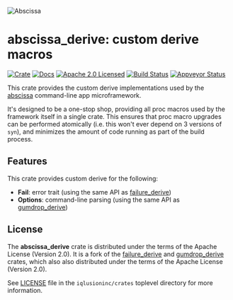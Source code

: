 ![Abscissa](https://www.iqlusion.io/img/github/iqlusioninc/crates/abscissa/abscissa.svg)

# abscissa_derive: custom derive macros

[![Crate][crate-image]][crate-link]
[![Docs][docs-image]][docs-link]
[![Apache 2.0 Licensed][license-image]][license-link]
[![Build Status][build-image]][build-link]
[![Appveyor Status][appveyor-image]][appveyor-link]

[crate-image]: https://img.shields.io/crates/v/abscissa_derive.svg
[crate-link]: https://crates.io/crates/abscissa_derive
[docs-image]: https://docs.rs/abscissa_derive/badge.svg
[docs-link]: https://docs.rs/abscissa_derive/
[license-image]: https://img.shields.io/badge/license-Apache2.0-blue.svg
[license-link]: https://github.com/iqlusioninc/crates/blob/master/LICENSE
[build-image]: https://circleci.com/gh/iqlusioninc/crates.svg?style=shield
[build-link]: https://circleci.com/gh/iqlusioninc/crates
[appveyor-image]: https://ci.appveyor.com/api/projects/status/1ua33q2njho24e9h?svg=true
[appveyor-link]: https://ci.appveyor.com/project/tony-iqlusion/crates

This crate provides the custom derive implementations used by the
[abscissa] command-line app microframework.

It's designed to be a one-stop shop, providing all proc macros used by the
framework itself in a single crate. This ensures that proc macro upgrades
can be performed atomically (i.e. this won't ever depend on 3 versions of
`syn`), and minimizes the amount of code running as part of the build process.

[abscissa]: https://github.com/iqlusioninc/crates/tree/master/abscissa

## Features

This crate provides custom derive for the following:

* **Fail**: error trait (using the same API as [failure_derive])
* **Options**: command-line parsing (using the same API as [gumdrop_derive])

[failure_derive]: https://github.com/withoutboats/failure_derive
[gumdrop_derive]: https://github.com/murarth/gumdrop

## License

The **abscissa_derive** crate is distributed under the terms of the
Apache License (Version 2.0). It is a fork of the [failure_derive]
and [gumdrop_derive] crates, which also also distributed under the
terms of the Apache License (Version 2.0).

See [LICENSE] file in the `iqlusioninc/crates` toplevel directory for more
information.

[LICENSE]: https://github.com/iqlusioninc/crates/blob/master/LICENSE
